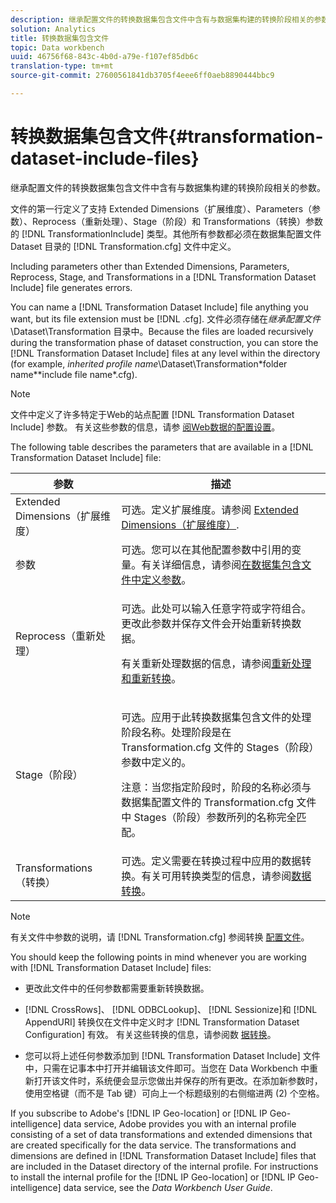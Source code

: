 ```yaml
---
description: 继承配置文件的转换数据集包含文件中含有与数据集构建的转换阶段相关的参数。
solution: Analytics
title: 转换数据集包含文件
topic: Data workbench
uuid: 46756f68-843c-4b0d-a79e-f107ef85db6c
translation-type: tm+mt
source-git-commit: 27600561841db3705f4eee6ff0aeb8890444bbc9

---
```



# 转换数据集包含文件{#transformation-dataset-include-files}

继承配置文件的转换数据集包含文件中含有与数据集构建的转换阶段相关的参数。

文件的第一行定义了支持 Extended Dimensions（扩展维度）、Parameters（参数）、Reprocess（重新处理）、Stage（阶段）和 Transformations（转换）参数的 [!DNL TransformationInclude] 类型。其他所有参数都必须在数据集配置文件 Dataset 目录的 [!DNL Transformation.cfg] 文件中定义。

Including parameters other than Extended Dimensions, Parameters, Reprocess, Stage, and Transformations in a [!DNL Transformation Dataset Include] file generates errors.

You can name a [!DNL Transformation Dataset Include] file anything you want, but its file extension must be [!DNL .cfg]. 文件必须存储在&#x200B;*继承配置文件*\Dataset\Transformation 目录中。Because the files are loaded recursively during the transformation phase of dataset construction, you can store the [!DNL Transformation Dataset Include] files at any level within the directory (for example, *inherited profile name*\Dataset\Transformation\*folder name*\*include file name*.cfg).

>[!NOTE]
>
>文件中定义了许多特定于Web的站点配置 [!DNL Transformation Dataset Include] 参数。 有关这些参数的信息，请参 [阅Web数据的配置设置](../../../../home/c-dataset-const-proc/c-config-web-data/c-config-web-data.md#concept-9a306b65483a484bb3f6f3c1d7e77519)。

The following table describes the parameters that are available in a [!DNL Transformation Dataset Include] file:

<table id="table_7BD343888D9145BCBA889B531A4D18F8"> 
 <thead> 
  <tr> 
   <th colname="col1" class="entry"> 参数 </th> 
   <th colname="col2" class="entry"> 描述 </th> 
  </tr> 
 </thead>
 <tbody> 
  <tr> 
   <td colname="col1"> Extended Dimensions（扩展维度） </td> 
   <td colname="col2"> 可选。定义扩展维度。请参阅 <a href="../../../../home/c-dataset-const-proc/c-ex-dim/c-abt-ex-dim.md"> Extended Dimensions（扩展维度）</a>. </td> 
  </tr> 
  <tr> 
   <td colname="col1"> 参数 </td> 
   <td colname="col2"> 可选。您可以在其他配置参数中引用的变量。有关详细信息，请参阅<a href="../../../../home/c-dataset-const-proc/c-dataset-inc-files/c-def-param-dataset-inc-files/c-def-param-dataset-inc-files.md#concept-5ad06acc8dc44bf2a99643fafdd56b50">在数据集包含文件中定义参数</a>。 </td> 
  </tr> 
  <tr> 
   <td colname="col1"> Reprocess（重新处理） </td> 
   <td colname="col2"> <p>可选。此处可以输入任意字符或字符组合。更改此参数并保存文件会开始重新转换数据。 </p> <p> 有关重新处理数据的信息，请参阅<a href="../../../../home/c-dataset-const-proc/c-reproc-retrans/c-unst-reproc-retrans.md">重新处理和重新转换</a>。 </p> </td> 
  </tr> 
  <tr> 
   <td colname="col1"> Stage（阶段） </td> 
   <td colname="col2"> <p>可选。应用于此<span class="wintitle">转换数据集包含</span>文件的处理阶段名称。处理阶段是在 <span class="filepath">Transformation.cfg</span> 文件的 Stages（阶段）参数中定义的。 </p> <p> <p>注意：当您指定阶段时，阶段的名称必须与数据集配置文件的 <span class="filepath">Transformation.cfg</span> 文件中 Stages（阶段）参数所列的名称完全匹配。 </p> </p> </td> 
  </tr> 
  <tr> 
   <td colname="col1"> Transformations（转换） </td> 
   <td colname="col2"> 可选。定义需要在转换过程中应用的数据转换。有关可用转换类型的信息，请参阅<a href="../../../../home/c-dataset-const-proc/c-data-trans/c-abt-transf.md">数据转换</a>。 </td> 
  </tr> 
 </tbody> 
</table>

>[!NOTE]
>
>有关文件中参数的说明，请 [!DNL Transformation.cfg] 参阅转换 [配置文件](../../../../home/c-dataset-const-proc/c-trans-config-file/c-abt-trans-config-file.md)。

You should keep the following points in mind whenever you are working with [!DNL Transformation Dataset Include] files:

* 更改此文件中的任何参数都需要重新转换数据。
* [!DNL CrossRows]、 [!DNL ODBCLookup]、 [!DNL Sessionize]和 [!DNL AppendURI] 转换仅在文件中定义时才 [!DNL Transformation Dataset Configuration] 有效。 有关这些转换的信息，请参阅数 [据转换](../../../../home/c-dataset-const-proc/c-data-trans/c-abt-transf.md)。

* 您可以将上述任何参数添加到 [!DNL Transformation Dataset Include] 文件中，只需在记事本中打开并编辑该文件即可。当您在 Data Workbench 中重新打开该文件时，系统便会显示您做出并保存的所有更改。在添加新参数时，使用空格键（而不是 Tab 键）可向上一个标题级别的右侧缩进两 (2) 个空格。

If you subscribe to Adobe&#39;s [!DNL IP Geo-location] or [!DNL IP Geo-intelligence] data service, Adobe provides you with an internal profile consisting of a set of data transformations and extended dimensions that are created specifically for the data service. The transformations and dimensions are defined in [!DNL Transformation Dataset Include] files that are included in the Dataset directory of the internal profile. For instructions to install the internal profile for the [!DNL IP Geo-location] or [!DNL IP Geo-intelligence] data service, see the *Data Workbench User Guide*.
